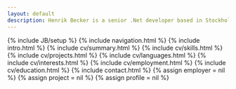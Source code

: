 ```yaml
---
layout: default
description: Henrik Becker is a senior .Net developer based in Stockholm, Sweden. He is an expert in C#, Asp.Net MVC/Web Api and is a practitioner of Test Driven Development and agile processes.
---
```

{% include JB/setup %} 
{% include navigation.html %}
{% include intro.html %}
{% include cv/summary.html %}
{% include cv/skills.html %}
{% include cv/projects.html %}
{% include cv/languages.html %}
{% include cv/interests.html %}
{% include cv/employment.html %}
{% include cv/education.html %}
{% include contact.html %}
{% assign employer = nil %}
{% assign project = nil %}
{% assign profile = nil %}
